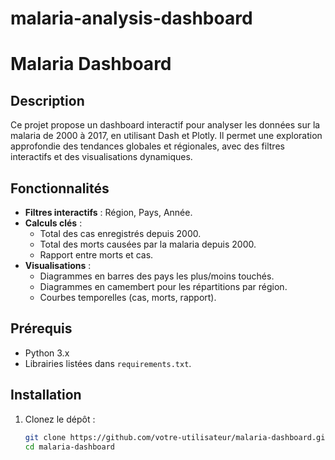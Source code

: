 # malaria-analysis-dashboard


# Malaria Dashboard

## Description
Ce projet propose un dashboard interactif pour analyser les données sur la malaria de 2000 à 2017, en utilisant Dash et Plotly. Il permet une exploration approfondie des tendances globales et régionales, avec des filtres interactifs et des visualisations dynamiques.

## Fonctionnalités
- **Filtres interactifs** : Région, Pays, Année.
- **Calculs clés** :
  - Total des cas enregistrés depuis 2000.
  - Total des morts causées par la malaria depuis 2000.
  - Rapport entre morts et cas.
- **Visualisations** :
  - Diagrammes en barres des pays les plus/moins touchés.
  - Diagrammes en camembert pour les répartitions par région.
  - Courbes temporelles (cas, morts, rapport).

## Prérequis
- Python 3.x
- Librairies listées dans `requirements.txt`.

## Installation
1. Clonez le dépôt :
   ```bash
   git clone https://github.com/votre-utilisateur/malaria-dashboard.git
   cd malaria-dashboard
